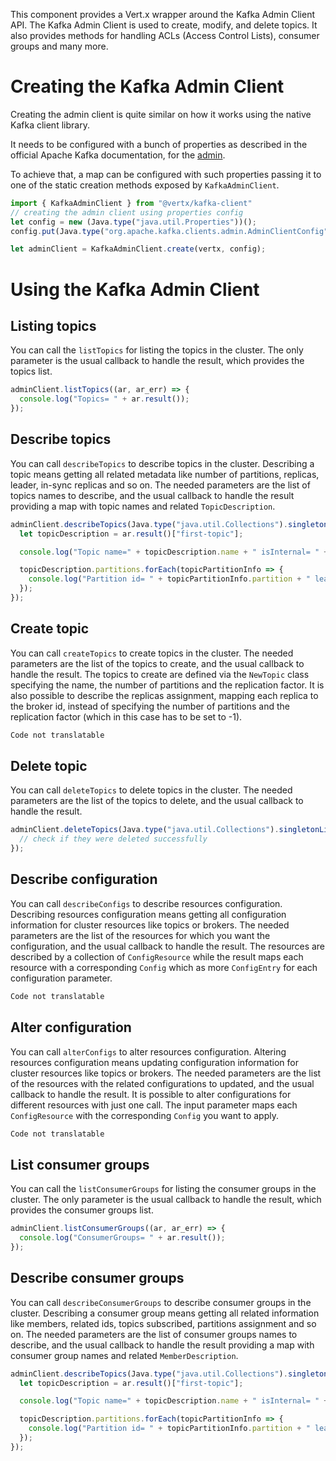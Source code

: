 This component provides a Vert.x wrapper around the Kafka Admin Client
API. The Kafka Admin Client is used to create, modify, and delete
topics. It also provides methods for handling ACLs (Access Control
Lists), consumer groups and many more.

# Creating the Kafka Admin Client

Creating the admin client is quite similar on how it works using the
native Kafka client library.

It needs to be configured with a bunch of properties as described in the
official Apache Kafka documentation, for the
[admin](https://kafka.apache.org/documentation/#adminclientconfigs).

To achieve that, a map can be configured with such properties passing it
to one of the static creation methods exposed by `KafkaAdminClient`.

``` js
import { KafkaAdminClient } from "@vertx/kafka-client"
// creating the admin client using properties config
let config = new (Java.type("java.util.Properties"))();
config.put(Java.type("org.apache.kafka.clients.admin.AdminClientConfig").BOOTSTRAP_SERVERS_CONFIG, "localhost:9092");

let adminClient = KafkaAdminClient.create(vertx, config);
```

# Using the Kafka Admin Client

## Listing topics

You can call the `listTopics` for listing the topics in the cluster. The
only parameter is the usual callback to handle the result, which
provides the topics list.

``` js
adminClient.listTopics((ar, ar_err) => {
  console.log("Topics= " + ar.result());
});
```

## Describe topics

You can call `describeTopics` to describe topics in the cluster.
Describing a topic means getting all related metadata like number of
partitions, replicas, leader, in-sync replicas and so on. The needed
parameters are the list of topics names to describe, and the usual
callback to handle the result providing a map with topic names and
related `TopicDescription`.

``` js
adminClient.describeTopics(Java.type("java.util.Collections").singletonList("my-topic"), (ar, ar_err) => {
  let topicDescription = ar.result()["first-topic"];

  console.log("Topic name=" + topicDescription.name + " isInternal= " + topicDescription.nternal + " partitions= " + topicDescription.partitions.length);

  topicDescription.partitions.forEach(topicPartitionInfo => {
    console.log("Partition id= " + topicPartitionInfo.partition + " leaderId= " + topicPartitionInfo.leader.id + " replicas= " + topicPartitionInfo.replicas + " isr= " + topicPartitionInfo.isr);
  });
});
```

## Create topic

You can call `createTopics` to create topics in the cluster. The needed
parameters are the list of the topics to create, and the usual callback
to handle the result. The topics to create are defined via the
`NewTopic` class specifying the name, the number of partitions and the
replication factor. It is also possible to describe the replicas
assignment, mapping each replica to the broker id, instead of specifying
the number of partitions and the replication factor (which in this case
has to be set to -1).

``` js
Code not translatable
```

## Delete topic

You can call `deleteTopics` to delete topics in the cluster. The needed
parameters are the list of the topics to delete, and the usual callback
to handle the result.

``` js
adminClient.deleteTopics(Java.type("java.util.Collections").singletonList("topicToDelete"), (ar, ar_err) => {
  // check if they were deleted successfully
});
```

## Describe configuration

You can call `describeConfigs` to describe resources configuration.
Describing resources configuration means getting all configuration
information for cluster resources like topics or brokers. The needed
parameters are the list of the resources for which you want the
configuration, and the usual callback to handle the result. The
resources are described by a collection of `ConfigResource` while the
result maps each resource with a corresponding `Config` which as more
`ConfigEntry` for each configuration parameter.

``` js
Code not translatable
```

## Alter configuration

You can call `alterConfigs` to alter resources configuration. Altering
resources configuration means updating configuration information for
cluster resources like topics or brokers. The needed parameters are the
list of the resources with the related configurations to updated, and
the usual callback to handle the result. It is possible to alter
configurations for different resources with just one call. The input
parameter maps each `ConfigResource` with the corresponding `Config` you
want to apply.

``` js
Code not translatable
```

## List consumer groups

You can call the `listConsumerGroups` for listing the consumer groups in
the cluster. The only parameter is the usual callback to handle the
result, which provides the consumer groups list.

``` js
adminClient.listConsumerGroups((ar, ar_err) => {
  console.log("ConsumerGroups= " + ar.result());
});
```

## Describe consumer groups

You can call `describeConsumerGroups` to describe consumer groups in the
cluster. Describing a consumer group means getting all related
information like members, related ids, topics subscribed, partitions
assignment and so on. The needed parameters are the list of consumer
groups names to describe, and the usual callback to handle the result
providing a map with consumer group names and related
`MemberDescription`.

``` js
adminClient.describeTopics(Java.type("java.util.Collections").singletonList("my-topic"), (ar, ar_err) => {
  let topicDescription = ar.result()["first-topic"];

  console.log("Topic name=" + topicDescription.name + " isInternal= " + topicDescription.nternal + " partitions= " + topicDescription.partitions.length);

  topicDescription.partitions.forEach(topicPartitionInfo => {
    console.log("Partition id= " + topicPartitionInfo.partition + " leaderId= " + topicPartitionInfo.leader.id + " replicas= " + topicPartitionInfo.replicas + " isr= " + topicPartitionInfo.isr);
  });
});
```
